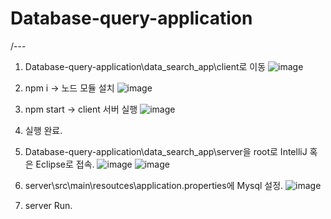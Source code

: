 # Database-query-application
/---
1. Database-query-application\data_search_app\client로 이동
 ![image](https://user-images.githubusercontent.com/101792740/202890928-25ae3dfc-8144-4103-8931-b9361bddb221.png)
2. npm i -> 노드 모듈 설치
 ![image](https://user-images.githubusercontent.com/101792740/202890933-6050f38e-23e5-43f8-b4fa-3ef371e233d1.png)
3. npm start -> client 서버 실행
![image](https://user-images.githubusercontent.com/101792740/202890940-5e3ed717-e5fb-474b-80fc-3d2ae1c193ee.png)
4. 실행 완료.

5. Database-query-application\data_search_app\server을 root로 IntelliJ 혹은 Eclipse로 접속.
![image](https://user-images.githubusercontent.com/101792740/202890948-b890a685-c751-4290-b05f-05b3f396d82f.png)
![image](https://user-images.githubusercontent.com/101792740/202890966-689c2a60-df1d-40f1-99aa-7dcec5743a20.png)
6. server\src\main\resoutces\application.properties에 Mysql 설정.
![image](https://user-images.githubusercontent.com/101792740/202890972-9b3501fc-8e14-4cb3-ae11-a6f78eddbc61.png)
7. server Run.
